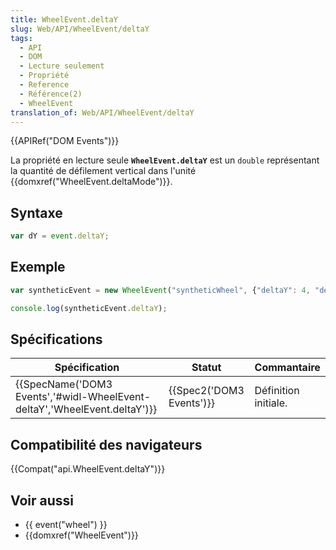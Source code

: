 ```yaml
---
title: WheelEvent.deltaY
slug: Web/API/WheelEvent/deltaY
tags:
  - API
  - DOM
  - Lecture seulement
  - Propriété
  - Reference
  - Référence(2)
  - WheelEvent
translation_of: Web/API/WheelEvent/deltaY
---
```

{{APIRef("DOM Events")}}

La propriété en lecture seule **`WheelEvent.deltaY`** est un `double` représentant la quantité de défilement vertical dans l'unité {{domxref("WheelEvent.deltaMode")}}.

## Syntaxe

```js
var dY = event.deltaY;
```

## Exemple

```js
var syntheticEvent = new WheelEvent("syntheticWheel", {"deltaY": 4, "deltaMode": 0});

console.log(syntheticEvent.deltaY);
```

## Spécifications

| Spécification                                                                                    | Statut                           | Commantaire          |
| ------------------------------------------------------------------------------------------------ | -------------------------------- | -------------------- |
| {{SpecName('DOM3 Events','#widl-WheelEvent-deltaY','WheelEvent.deltaY')}} | {{Spec2('DOM3 Events')}} | Définition initiale. |

## Compatibilité des navigateurs

{{Compat("api.WheelEvent.deltaY")}}

## Voir aussi

- {{ event("wheel") }}
- {{domxref("WheelEvent")}}
